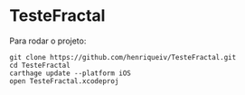 # TesteFractal

Para rodar o projeto:

```
git clone https://github.com/henriqueiv/TesteFractal.git
cd TesteFractal
carthage update --platform iOS
open TesteFractal.xcodeproj
```
